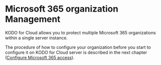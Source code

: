 # Microsoft 365 organization Management

KODO for Cloud allows you to protect multiple Microsoft 365 organizations within a single server instance.

The procedure of how to configure your organization before you start to configure it on KODO for Cloud server is described in the next chapter \([Configure Microsoft 365 access](microsoft-365-organization-management.md)\).

 



